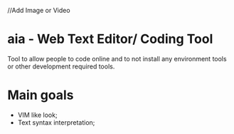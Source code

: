 //Add Image or Video

# aia - Web Text Editor/ Coding Tool
  Tool to allow people to code online and to not install any environment tools or other development required tools.
  
# Main goals
  - VIM like look;
  - Text syntax interpretation;
